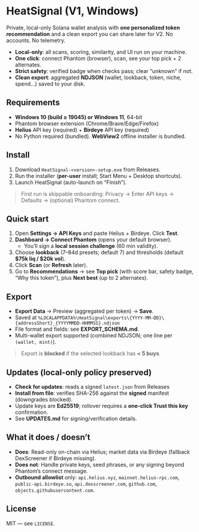 # HeatSignal (V1, Windows)

Private, local-only Solana wallet analysis with **one personalized token recommendation** and a clean export you can share later for V2. No accounts. No telemetry.

- **Local-only**: all scans, scoring, similarity, and UI run on your machine.
- **One click**: connect Phantom (browser), scan, see your top pick + 2 alternates.
- **Strict safety**: verified badge when checks pass; clear “unknown” if not.
- **Clean export**: aggregated **NDJSON** (wallet, lookback, token, niche, spend…) saved to your disk.

## Requirements

- **Windows 10 (build ≥ 19045) or Windows 11**, 64-bit  
- Phantom browser extension (Chrome/Brave/Edge/Firefox)  
- **Helius** API key (required) + **Birdeye** API key (required)  
- No Python required (bundled). **WebView2** offline installer is bundled.

## Install

1. Download `HeatSignal-<version>-setup.exe` from Releases.  
2. Run the installer (**per-user** install; Start Menu + Desktop shortcuts).  
3. Launch HeatSignal (auto-launch on “Finish”).

> First run is skippable onboarding: Privacy → Enter API keys → Defaults → (optional) Phantom connect.

## Quick start

1. Open **Settings → API Keys** and paste Helius + Birdeye. Click **Test**.  
2. **Dashboard → Connect Phantom** (opens your default browser).  
   - You’ll sign a **local session challenge** (60 min validity).  
3. Choose **lookback** (7–84d presets; default 7) and thresholds (default **$75k liq / $20k vol**).  
4. Click **Scan** (or **Refresh** later).  
5. Go to **Recommendations** → see **Top pick** (with score bar, safety badge, “Why this token”), plus **Next best** (up to 2 alternates).

## Export

- **Export Data** → Preview (aggregated per token) → **Save**.  
- Saved at `%LOCALAPPDATA%\HeatSignal\exports\{YYYY-MM-DD}\{addressShort}_{YYYYMMDD-HHMMSS}.ndjson`  
- File format and fields: see **EXPORT_SCHEMA.md**.  
- Multi-wallet export supported (combined NDJSON; one line per `(wallet, mint)`).

> Export is **blocked** if the selected lookback has **< 5 buys**.

## Updates (local-only policy preserved)

- **Check for updates**: reads a signed `latest.json` from Releases
- **Install from file**: verifies SHA-256 against the **signed** manifest (downgrades blocked).
- Update keys are **Ed25519**; rollover requires a **one-click Trust this key** confirmation.  
- See **UPDATES.md** for signing/verification details.

## What it does / doesn’t

- **Does**: Read-only on-chain via Helius; market data via Birdeye (fallback DexScreener if Birdeye missing).  
- **Does not**: Handle private keys, seed phrases, or any signing beyond Phantom’s connect message.  
- **Outbound allowlist** only: `api.helius.xyz`, `mainnet.helius-rpc.com`, `public-api.birdeye.so`, `api.dexscreener.com`, `github.com`, `objects.githubusercontent.com`.

## License

MIT — see `LICENSE`.
